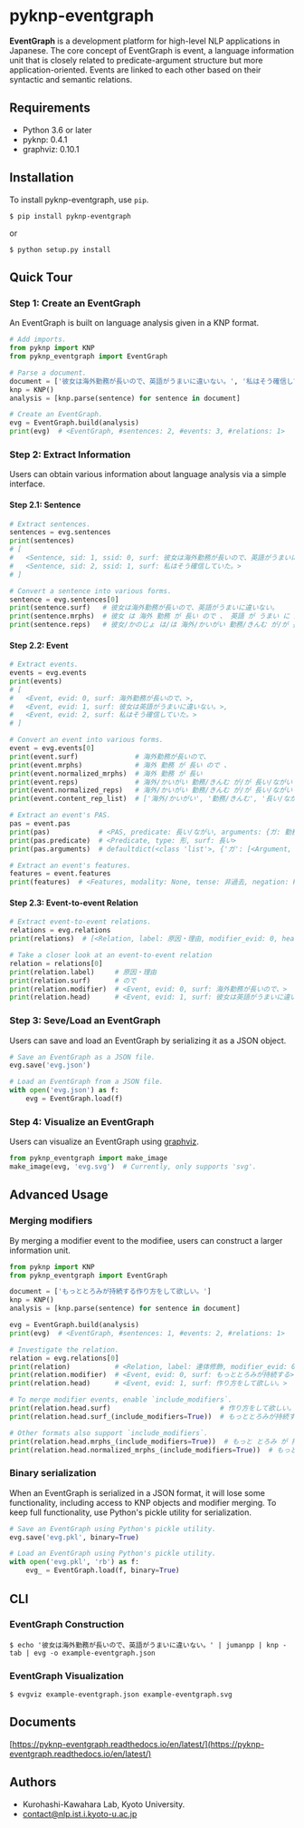 # pyknp-eventgraph

**EventGraph** is a development platform for high-level NLP applications in Japanese.
The core concept of EventGraph is event, a language information unit that is closely related to predicate-argument structure but more application-oriented.
Events are linked to each other based on their syntactic and semantic relations.

## Requirements

- Python 3.6 or later
- pyknp: 0.4.1
- graphviz: 0.10.1

## Installation

To install pyknp-eventgraph, use `pip`.

```
$ pip install pyknp-eventgraph
```

or

```
$ python setup.py install
```

## Quick Tour

### Step 1: Create an EventGraph

An EventGraph is built on language analysis given in a KNP format.

```python
# Add imports.
from pyknp import KNP
from pyknp_eventgraph import EventGraph

# Parse a document.
document = ['彼女は海外勤務が長いので、英語がうまいに違いない。', '私はそう確信していた。']
knp = KNP()
analysis = [knp.parse(sentence) for sentence in document]

# Create an EventGraph.
evg = EventGraph.build(analysis)
print(evg)  # <EventGraph, #sentences: 2, #events: 3, #relations: 1>
```

### Step 2: Extract Information

Users can obtain various information about language analysis via a simple interface.

#### Step 2.1: Sentence

```python
# Extract sentences.
sentences = evg.sentences
print(sentences)
# [
#   <Sentence, sid: 1, ssid: 0, surf: 彼女は海外勤務が長いので、英語がうまいに違いない。>,
#   <Sentence, sid: 2, ssid: 1, surf: 私はそう確信していた。>
# ]

# Convert a sentence into various forms.
sentence = evg.sentences[0]
print(sentence.surf)   # 彼女は海外勤務が長いので、英語がうまいに違いない。
print(sentence.mrphs)  # 彼女 は 海外 勤務 が 長い ので 、 英語 が うまい に 違いない 。
print(sentence.reps)   # 彼女/かのじょ は/は 海外/かいがい 勤務/きんむ が/が 長い/ながい ので/ので 、/、 英語/えいご が/が 上手い/うまい に/に 違い無い/ちがいない 。/。
```

#### Step 2.2: Event

```python
# Extract events.
events = evg.events
print(events)
# [
#   <Event, evid: 0, surf: 海外勤務が長いので、>,
#   <Event, evid: 1, surf: 彼女は英語がうまいに違いない。>,
#   <Event, evid: 2, surf: 私はそう確信していた。>
# ]

# Convert an event into various forms.
event = evg.events[0]
print(event.surf)              # 海外勤務が長いので、
print(event.mrphs)             # 海外 勤務 が 長い ので 、
print(event.normalized_mrphs)  # 海外 勤務 が 長い
print(event.reps)              # 海外/かいがい 勤務/きんむ が/が 長い/ながい ので/ので 、/、
print(event.normalized_reps)   # 海外/かいがい 勤務/きんむ が/が 長い/ながい
print(event.content_rep_list)  # ['海外/かいがい', '勤務/きんむ', '長い/ながい']

# Extract an event's PAS.
pas = event.pas
print(pas)            # <PAS, predicate: 長い/ながい, arguments: {ガ: 勤務/きんむ}>
print(pas.predicate)  # <Predicate, type: 形, surf: 長い>
print(pas.arguments)  # defaultdict(<class 'list'>, {'ガ': [<Argument, case: ガ, surf: 勤務が>]})

# Extract an event's features.
features = event.features
print(features)  # <Features, modality: None, tense: 非過去, negation: False, state: 状態述語, complement: False>
```

#### Step 2.3: Event-to-event Relation

```python
# Extract event-to-event relations.
relations = evg.relations
print(relations)  # [<Relation, label: 原因・理由, modifier_evid: 0, head_evid: 1>]

# Take a closer look at an event-to-event relation
relation = relations[0]
print(relation.label)     # 原因・理由
print(relation.surf)      # ので
print(relation.modifier)  # <Event, evid: 0, surf: 海外勤務が長いので、>
print(relation.head)      # <Event, evid: 1, surf: 彼女は英語がうまいに違いない。>
```

### Step 3: Seve/Load an EventGraph

Users can save and load an EventGraph by serializing it as a JSON object.

```python
# Save an EventGraph as a JSON file.
evg.save('evg.json')

# Load an EventGraph from a JSON file.
with open('evg.json') as f:
    evg = EventGraph.load(f)
```

### Step 4: Visualize an EventGraph

Users can visualize an EventGraph using [graphviz](https://graphviz.org/).

```python
from pyknp_eventgraph import make_image
make_image(evg, 'evg.svg')  # Currently, only supports 'svg'.
```

## Advanced Usage

### Merging modifiers

By merging a modifier event to the modifiee, users can construct a larger information unit.

```python
from pyknp import KNP
from pyknp_eventgraph import EventGraph

document = ['もっととろみが持続する作り方をして欲しい。']
knp = KNP()
analysis = [knp.parse(sentence) for sentence in document]

evg = EventGraph.build(analysis)
print(evg)  # <EventGraph, #sentences: 1, #events: 2, #relations: 1>

# Investigate the relation.
relation = evg.relations[0]
print(relation)           # <Relation, label: 連体修飾, modifier_evid: 0, head_evid: 1>
print(relation.modifier)  # <Event, evid: 0, surf: もっととろみが持続する>
print(relation.head)      # <Event, evid: 1, surf: 作り方をして欲しい。>

# To merge modifier events, enable `include_modifiers`.
print(relation.head.surf)                           # 作り方をして欲しい。
print(relation.head.surf_(include_modifiers=True))  # もっととろみが持続する作り方をして欲しい。

# Other formats also support `include_modifiers`.
print(relation.head.mrphs_(include_modifiers=True))  # もっと とろみ が 持続 する 作り 方 を して 欲しい 。
print(relation.head.normalized_mrphs_(include_modifiers=True))  # もっと とろみ が 持続 する 作り 方 を して 欲しい
```

### Binary serialization

When an EventGraph is serialized in a JSON format, it will lose some functionality, including access to KNP objects and modifier merging.
To keep full functionality, use Python's pickle utility for serialization.

```python
# Save an EventGraph using Python's pickle utility.
evg.save('evg.pkl', binary=True)

# Load an EventGraph using Python's pickle utility.
with open('evg.pkl', 'rb') as f:
    evg_ = EventGraph.load(f, binary=True)
```

## CLI

### EventGraph Construction

```
$ echo '彼女は海外勤務が長いので、英語がうまいに違いない。' | jumanpp | knp -tab | evg -o example-eventgraph.json
```

### EventGraph Visualization

```
$ evgviz example-eventgraph.json example-eventgraph.svg
```

## Documents

[https://pyknp-eventgraph.readthedocs.io/en/latest/](https://pyknp-eventgraph.readthedocs.io/en/latest/)

## Authors

- Kurohashi-Kawahara Lab, Kyoto University.
- contact@nlp.ist.i.kyoto-u.ac.jp
